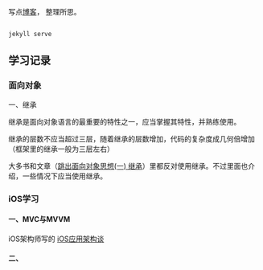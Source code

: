 写点[博客](https://awanglilong.github.io/)，
整理所思。

```

jekyll serve

```
## 学习记录
### 面向对象
一、继承

继承是面向对象语言的最重要的特性之一，应当掌握其特性，并熟练使用。

继承的层数不应当超过三层，随着继承的层数增加，代码的复杂度成几何倍增加（框架里的继承一般为三层左右）

大多书和文章（[跳出面向对象思想(一) 继承](https://casatwy.com/tiao-chu-mian-xiang-dui-xiang-si-xiang-yi-ji-cheng.html)）里都反对使用继承。不过里面也介绍，一些情况下应当使用继承。

### iOS学习
#### 一、MVC与MVVM
iOS架构师写的 [iOS应用架构谈](https://casatwy.com/iosying-yong-jia-gou-tan-kai-pian.html)


#### 二、

